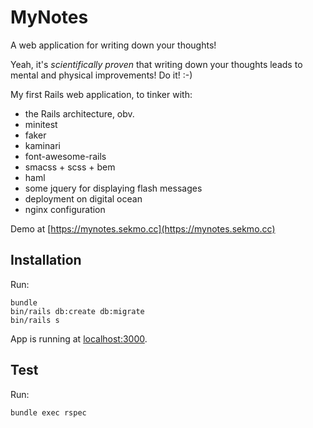 # MyNotes

A web application for writing down your thoughts!

Yeah, it's *scientifically proven* that writing down your thoughts leads to mental and physical improvements! Do it! :-)

My first Rails web application, to tinker with:

* the Rails architecture, obv.
* minitest
* faker
* kaminari
* font-awesome-rails
* smacss + scss + bem
* haml
* some jquery for displaying flash messages
* deployment on digital ocean
* nginx configuration

Demo at [https://mynotes.sekmo.cc](https://mynotes.sekmo.cc)

## Installation

Run:
```shell
bundle
bin/rails db:create db:migrate
bin/rails s
```

App is running at [localhost:3000](http://localhost:3000/).

## Test

Run:
```shell
bundle exec rspec
```
